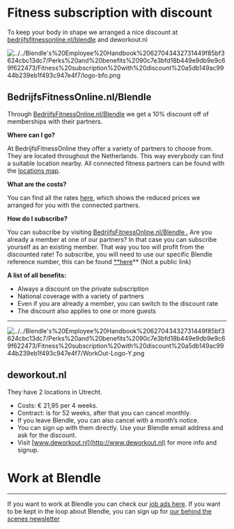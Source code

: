 # Fitness subscription with discount

To keep your body in shape we arranged a nice discount at [bedrijfsfitnessonline.nl/blendle](https://bedrijfsfitnessonline.nl/en/?Itemid=14126) and deworkout.nl

![../../Blendle's%20Employee%20Handbook%20627043432731449f85bf3624cbc13dc7/Perks%20and%20benefits%2090c7e3bfd18b449e9db9e9c69f622473/Fitness%20subscription%20with%20discount%20a5db149ac9944b239eb1f493c947e4f7/logo-bfo.png](../../Blendle's%20Employee%20Handbook%20627043432731449f85bf3624cbc13dc7/Perks%20and%20benefits%2090c7e3bfd18b449e9db9e9c69f622473/Fitness%20subscription%20with%20discount%20a5db149ac9944b239eb1f493c947e4f7/logo-bfo.png)

## BedrijfsFitnessOnline.nl/Blendle

Through [BedrijfsFitnessOnline.nl/Blendle](https://bedrijfsfitnessonline.nl/nl/blendle) we get a 10% discount off of memberships with their partners.

**Where can I go?**

At BedrijfsFitnessOnline they offer a variety of partners to choose from. They are located throughout the Netherlands. This way everybody can find a suitable location nearby. All connected fitness partners can be found with the [locations map](https://bedrijfsfitnessonline.nl/en/blendle/locations).

**What are the costs?**

You can find all the rates [here](https://bedrijfsfitnessonline.nl/en/blendle/rate), which shows the reduced prices we arranged for you with the connected partners.

**How do I subscribe?**

You can subscribe by visiting [BedrijfsFitnessOnline.nl/Blendle .](https://bedrijfsfitnessonline.nl/nl/blendle) Are you already a member at one of our partners? In that case you can subscribe yourself as an existing member. That way you too will profit from the discounted rate! To subscribe, you will need to use our specific Blendle reference number, this can be found [**here](https://www.notion.so/09b6a96d57ef4ca48cb8c325c131e632?pvs=21)** (Not a public link)

**A list of all benefits:**

- Always a discount on the private subscription
- National coverage with a variety of partners
- Even if you are already a member, you can switch to the discount rate
- The discount also applies to one or more guests

---

![../../Blendle's%20Employee%20Handbook%20627043432731449f85bf3624cbc13dc7/Perks%20and%20benefits%2090c7e3bfd18b449e9db9e9c69f622473/Fitness%20subscription%20with%20discount%20a5db149ac9944b239eb1f493c947e4f7/WorkOut-Logo-Y.png](../../Blendle's%20Employee%20Handbook%20627043432731449f85bf3624cbc13dc7/Perks%20and%20benefits%2090c7e3bfd18b449e9db9e9c69f622473/Fitness%20subscription%20with%20discount%20a5db149ac9944b239eb1f493c947e4f7/WorkOut-Logo-Y.png)

## deworkout.nl

They have 2 locations in Utrecht.

- Costs: € 21,95 per 4 weeks.
- Contract: is for 52 weeks, after that you can cancel monthly.
- If you leave Blendle, you can also cancel with a month’s notice.
- You can sign up with them directly. Use your Blendle email address and ask for the discount.
- Visit [www.deworkout.nl](http://www.deworkout.nl) for more info and signup.

# Work at Blendle

---

If you want to work at Blendle you can check our [job ads here](https://blendle.homerun.co/). If you want to be kept in the loop about Blendle, you can sign up for [our behind the scenes newsletter](https://blendle.homerun.co/yes-keep-me-posted/tr/apply?token=8092d4128c306003d97dd3821bad06f2)